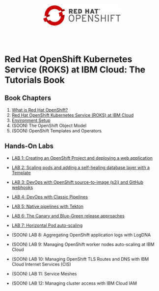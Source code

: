 <br>
<div align="center">
    <img width="50%" src="./docs/imgs/rhos-logo.png" alt='rhos-logo'>
</div>
<br>
<br>
<br>

# Red Hat OpenShift Kubernetes Service (ROKS) at IBM Cloud: The Tutorials Book

## Book Chapters

1. [What is Red Hat OpenShift?](./book/1-what-is-openshift.md)
2. [Red Hat OpenShift Kubernetes Service (ROKS) at IBM Cloud](./book/2-roks-at-ibm-cloud.md)
3. [Environment Setup](./book/3-environment-setup.md)
4. (SOON) The OpenShift Object Model
5. (SOON) OpenShift Templates and Operators

## Hands-On Labs

- [LAB 1: Creating an OpenShift Project and deploying a web application](./labs/lab-1.md)
- [LAB 2: Scaling pods and adding a self-healing database layer with a Template](./labs/lab-2.md)
- [LAB 3: DevOps with OpenShift source-to-image (s2i) and GitHub webhooks](./labs/lab-3.md)
- [LAB 4: DevOps with Classic Pipelines]('./labs-lab-4.md)
- [LAB 5: Native pipelines with Tekton](./labs/lab-5.md)
- [LAB 6: The Canary and Blue-Green release approaches](./labs/lab-6.md)
- [LAB 7: Horizontal Pod auto-scaling](./labs/lab-7.md)

- (SOON) LAB 8: Aggregating OpenShift application logs with LogDNA

- (SOON) LAB 9: Managing OpenShift worker nodes auto-scaling at IBM Cloud

- (SOON) LAB 10: Managing OpenShift TLS Routes and DNS with IBM Cloud Internet Services (CIS)

- (SOON) LAB 11: Service Meshes

- (SOON) LAB 12: Managing cluster access with IBM Cloud IAM
